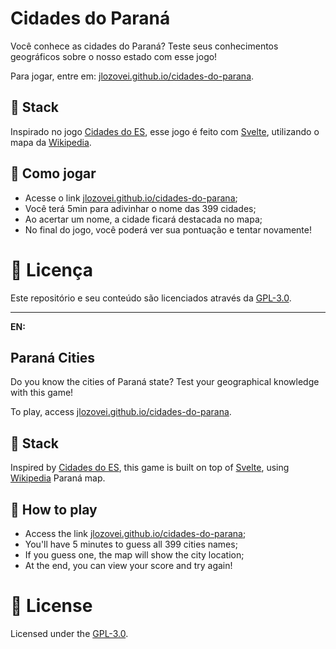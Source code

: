 # Cidades do Paraná
Você conhece as cidades do Paraná? Teste seus conhecimentos geográficos sobre o nosso estado com esse jogo!

Para jogar, entre em: [jlozovei.github.io/cidades-do-parana](https://jlozovei.github.io/cidades-do-parana).


## :gem: Stack
Inspirado no jogo [Cidades do ES](https://cidadesdo.es), esse jogo é feito com [Svelte](https://svelte.dev/), utilizando o mapa da [Wikipedia](https://pt.wikipedia.org/wiki/Ficheiro:Brazil_Parana_location_map.svg).


## :game_die: Como jogar
- Acesse o link [jlozovei.github.io/cidades-do-parana](https://jlozovei.github.io/cidades-do-parana);
- Você terá 5min para adivinhar o nome das 399 cidades;
- Ao acertar um nome, a cidade ficará destacada no mapa;
- No final do jogo, você poderá ver sua pontuação e tentar novamente!


# :closed_lock_with_key: Licença
Este repositório e seu conteúdo são licenciados através da [GPL-3.0](https://github.com/jlozovei/cidades-do-parana/blob/master/LICENSE).


---
**EN:**

## Paraná Cities
Do you know the cities of Paraná state? Test your geographical knowledge with this game!

To play, access [jlozovei.github.io/cidades-do-parana](https://jlozovei.github.io/cidades-do-parana).


## :gem: Stack
Inspired by [Cidades do ES](https://cidadesdo.es), this game is built on top of [Svelte](https://svelte.dev/), using [Wikipedia](https://pt.wikipedia.org/wiki/Ficheiro:Brazil_Parana_location_map.svg) Paraná map.


## :game_die: How to play
- Access the link [jlozovei.github.io/cidades-do-parana](https://jlozovei.github.io/cidades-do-parana);
- You'll have 5 minutes to guess all 399 cities names;
- If you guess one, the map will show the city location;
- At the end, you can view your score and try again!


# :closed_lock_with_key: License
Licensed under the [GPL-3.0](https://github.com/jlozovei/cidades-do-parana/blob/master/LICENSE).
